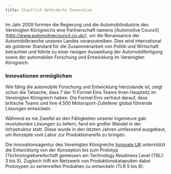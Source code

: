 ```yaml
---
title: Staatlich Geförderte Innovation
---
```


Im Jahr 2009 formten die Regierung und die Automobilindustrie des Vereinigten Königreichs eine Partnerschaft namens [Automotive Council] (http://www.automotivecouncil.co.uk/), um die Renaissance der Automobilbranche unseres Landes voranzutreiben. Dies wird international als goldener Standard für die Zusammenarbeit von Politik und Wirtschaft betrachtet und führte zu einer riesigen Ausweitung der Automobilfertigung sowie der automobilen Forschung und Entwicklung im Vereinigten Königreich.

### Innovationen ermöglichen

Wie fähig die automobile Forschung und Entwicklung hierzulande ist, zeigt schon die Tatsache, dass 7 der 11 Formel Eins Teams ihren Hauptsitz im Vereinigten Königreich haben. Die Formel Eins vertraut darauf, dass britische Teams und ihre 4.500 Motorsport-Zulieferer global führende Lösungen entwickeln.

Während es nie Zweifel an den Fähigkeiten unserer Ingenieure gab revolutionäre Lösungen zu liefern, fand ein großer Wandel in der Infrastruktur statt. Diese wurde in den letzten Jahren umfassend ausgebaut, um Konzepte vom Labor zur Produktionsreife zu bringen.

Die Innovationsagentur des Vereinigten Königreichs [Innovate UK](https://www.gov.uk/government/organisations/innovate-uk) unterstützt die Entwicklung von der Konzeption bis zum Prototyp (Technologiebereitschaft gemessen am Technology Readiness Level (TRL): 3 bis 5). Zugleich hilft ein Netzwerk von Produktionskatapulten dabei Prototypen zu serienreifen Produkten zu entwickeln (TLR 5 bis 8).
